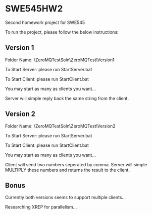 # SWE545HW2
Second homework project for SWE545

To run the project, please follow the below instructions:

Version 1
---------
Folder Name: \ZeroMQTestSoln\ZeroMQTest\Version1

To Start Server: please run StartServer.bat

To Start Client: please run StartClient.bat

You may start as many as clients you want...

Server will simple reply back the same string from the client.

Version 2
---------
Folder Name: \ZeroMQTestSoln\ZeroMQTest\Version2

To Start Server: please run StartServer.bat

To Start Client: please run StartClient.bat

You may start as many as clients you want...

Client will send two numbers seperated by comma. Server will simple MULTIPLY these numbers and returns the result to the client.

Bonus
-----
Currently both versions seems to support multiple clients...

Researching XREP for parallelism...
